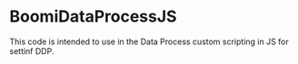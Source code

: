 # BoomiDataProcessJS
This code is intended to use in the Data Process custom scripting in JS for settinf DDP.
